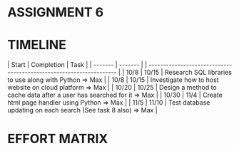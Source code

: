 # ASSIGNMENT 6



# TIMELINE

| Start | Completion | Task |
| -------  | ------- | | ------------------------------------------------------------------- |
| 10/8 | 10/15 | Research SQL libraries to use along with Python => Max |
| 10/8 | 10/15 | Investigate how to host website on cloud platform => Max |
| 10/20 | 10/25 | Design a method to cache data after a user has searched for it => Max |
| 10/30 | 11/4 | Create html page handler using Python => Max |
| 11/5 | 11/10 | Test database updating on each search (See task 8 also) => Max |

# EFFORT MATRIX

